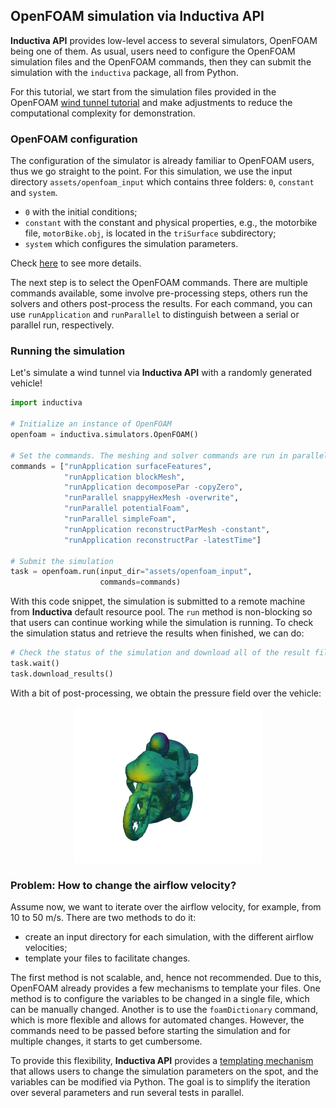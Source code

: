 ## OpenFOAM simulation via Inductiva API

**Inductiva API** provides low-level access to several simulators, OpenFOAM
being one of them. As usual, users need to configure the OpenFOAM simulation files
and the OpenFOAM commands, then they can submit the simulation with 
the `inductiva` package, all from Python.

For this tutorial, we start from the simulation files provided in the OpenFOAM
[wind tunnel tutorial](https://github.com/OpenFOAM/OpenFOAM-8/tree/master/tutorials/incompressible/simpleFoam/motorBike)
and make adjustments to reduce the computational complexity for demonstration.

### OpenFOAM configuration

The configuration of the simulator is already familiar to OpenFOAM users, thus we
go straight to the point. For this simulation, we use the input directory
`assets/openfoam_input` which contains three folders: `0`, `constant` and `system`.
- `0` with the initial conditions;
- `constant` with the constant and physical properties, e.g., the motorbike file, 
`motorBike.obj`, is located in the `triSurface` subdirectory;
- `system` which configures the simulation parameters.

Check [here](https://doc.cfd.direct/openfoam/user-guide-v11/case-file-structure)
to see more details.

The next step is to select the OpenFOAM commands. There are multiple commands
available, some involve pre-processing steps, others
run the solvers and others post-process the results. For each command, you can
use `runApplication` and `runParallel` to distinguish between a serial or parallel
run, respectively.

### Running the simulation

Let's simulate a wind tunnel via **Inductiva API** with a randomly generated
vehicle!

```python
import inductiva

# Initialize an instance of OpenFOAM
openfoam = inductiva.simulators.OpenFOAM()

# Set the commands. The meshing and solver commands are run in parallel.
commands = ["runApplication surfaceFeatures",
            "runApplication blockMesh",
            "runApplication decomposePar -copyZero",
            "runParallel snappyHexMesh -overwrite",
            "runParallel potentialFoam",
            "runParallel simpleFoam",
            "runApplication reconstructParMesh -constant",
            "runApplication reconstructPar -latestTime"]

# Submit the simulation
task = openfoam.run(input_dir="assets/openfoam_input",
                    commands=commands)
```

With this code snippet, the simulation is submitted to a remote machine
from **Inductiva** default resource pool. The `run` method is non-blocking so that
users can continue working while the simulation is running. To check the 
simulation status and retrieve the results when finished, we can do:

```python
# Check the status of the simulation and download all of the result files
task.wait()
task.download_results()
```

With a bit of post-processing, we obtain the pressure field over the vehicle:

<div align="center">
<img src="/assets/motorbike_pressure.png" width=300 alt="Simulation Image">
</div>


### Problem: How to change the airflow velocity?

Assume now, we want to iterate over the airflow velocity, for example,
from 10 to 50 m/s. There are two methods to do it:
- create an input directory for each simulation, with the different airflow velocities;
- template your files to facilitate changes.

The first method is not scalable, and, hence not recommended. Due to this, OpenFOAM
already provides a few mechanisms to template your files. One method is to configure
the variables to be changed in a single file, which can be manually changed. Another
is to use the `foamDictionary` command, which is more flexible and allows for
automated changes. However, the commands need to be passed before starting the
simulation and for multiple changes, it starts to get cumbersome.

To provide this flexibility, **Inductiva API** provides a [templating mechanism](https://tutorials.inductiva.ai/intro_to_api/templating.html)
that allows users to change the simulation parameters on the spot, and the
variables can be modified via Python. The goal is to simplify the iteration
over several parameters and run several tests in parallel.


